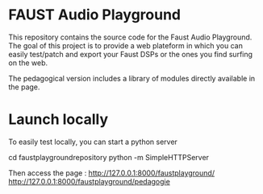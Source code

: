 FAUST Audio Playground
======================

This repository contains the source code for the Faust Audio Playground.
The goal of this project is to provide a web plateform in which you can easily test/patch 
and export your Faust DSPs or the ones you find surfing on the web.

The pedagogical version includes a library of modules directly available in the page.

Launch locally
==============

To easily test locally, you can start a python server

cd faustplaygroundrepository
python -m SimpleHTTPServer

Then access the page : 
http://127.0.0.1:8000/faustplayground/
http://127.0.0.1:8000/faustplayground/pedagogie